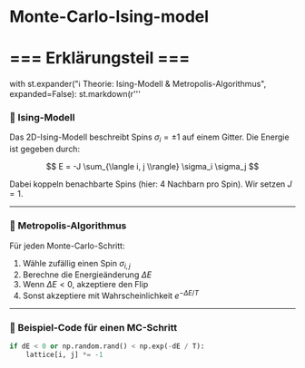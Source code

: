 # Monte-Carlo-Ising-model
# === Erklärungsteil ===
with st.expander("ℹ️ Theorie: Ising-Modell & Metropolis-Algorithmus", expanded=False):
    st.markdown(r'''
### 🧊 Ising-Modell

Das 2D-Ising-Modell beschreibt Spins $\sigma_i = \pm 1$ auf einem Gitter. Die Energie ist gegeben durch:

$$
E = -J \sum_{\langle i, j \\rangle} \sigma_i \sigma_j
$$

Dabei koppeln benachbarte Spins (hier: 4 Nachbarn pro Spin). Wir setzen $J = 1$.

---

### 🎲 Metropolis-Algorithmus

Für jeden Monte-Carlo-Schritt:

1. Wähle zufällig einen Spin $\sigma_{i,j}$
2. Berechne die Energieänderung $\Delta E$
3. Wenn $\Delta E < 0$, akzeptiere den Flip
4. Sonst akzeptiere mit Wahrscheinlichkeit $e^{-\Delta E / T}$

---

### 🐍 Beispiel-Code für einen MC-Schritt

```python
if dE < 0 or np.random.rand() < np.exp(-dE / T):
    lattice[i, j] *= -1
